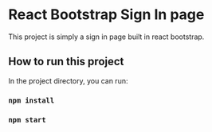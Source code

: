 # React Bootstrap Sign In page

This project is simply a sign in page built in react bootstrap.

## How to run this project

In the project directory, you can run:

### `npm install`

### `npm start`
